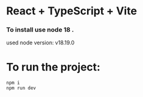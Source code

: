 # React + TypeScript + Vite

### To install use node 18 .
used node version: v18.19.0


# To run the project: 

```
npm i
npm run dev
```
